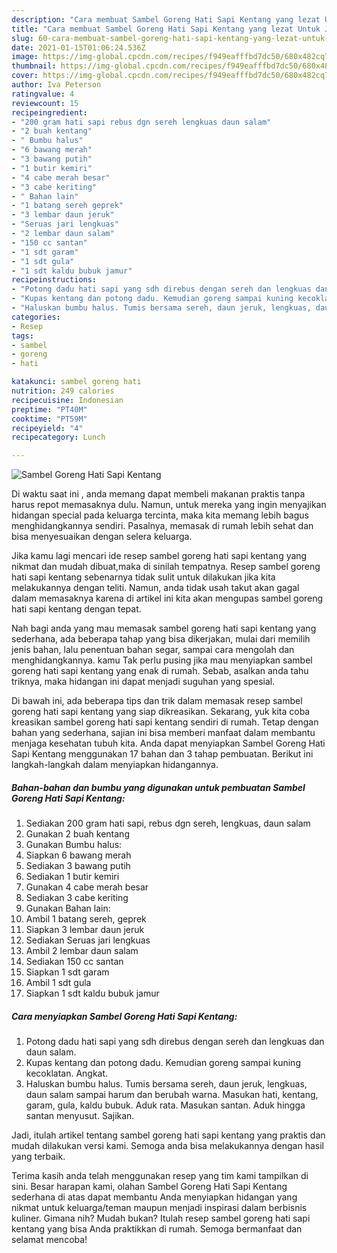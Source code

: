 ```yaml
---
description: "Cara membuat Sambel Goreng Hati Sapi Kentang yang lezat Untuk Jualan"
title: "Cara membuat Sambel Goreng Hati Sapi Kentang yang lezat Untuk Jualan"
slug: 60-cara-membuat-sambel-goreng-hati-sapi-kentang-yang-lezat-untuk-jualan
date: 2021-01-15T01:06:24.536Z
image: https://img-global.cpcdn.com/recipes/f949eafffbd7dc50/680x482cq70/sambel-goreng-hati-sapi-kentang-foto-resep-utama.jpg
thumbnail: https://img-global.cpcdn.com/recipes/f949eafffbd7dc50/680x482cq70/sambel-goreng-hati-sapi-kentang-foto-resep-utama.jpg
cover: https://img-global.cpcdn.com/recipes/f949eafffbd7dc50/680x482cq70/sambel-goreng-hati-sapi-kentang-foto-resep-utama.jpg
author: Iva Peterson
ratingvalue: 4
reviewcount: 15
recipeingredient:
- "200 gram hati sapi rebus dgn sereh lengkuas daun salam"
- "2 buah kentang"
- " Bumbu halus"
- "6 bawang merah"
- "3 bawang putih"
- "1 butir kemiri"
- "4 cabe merah besar"
- "3 cabe keriting"
- " Bahan lain"
- "1 batang sereh geprek"
- "3 lembar daun jeruk"
- "Seruas jari lengkuas"
- "2 lembar daun salam"
- "150 cc santan"
- "1 sdt garam"
- "1 sdt gula"
- "1 sdt kaldu bubuk jamur"
recipeinstructions:
- "Potong dadu hati sapi yang sdh direbus dengan sereh dan lengkuas dan daun salam."
- "Kupas kentang dan potong dadu. Kemudian goreng sampai kuning kecoklatan. Angkat."
- "Haluskan bumbu halus. Tumis bersama sereh, daun jeruk, lengkuas, daun salam sampai harum dan berubah warna. Masukan hati, kentang, garam, gula, kaldu bubuk. Aduk rata. Masukan santan. Aduk hingga santan menyusut. Sajikan."
categories:
- Resep
tags:
- sambel
- goreng
- hati

katakunci: sambel goreng hati 
nutrition: 249 calories
recipecuisine: Indonesian
preptime: "PT40M"
cooktime: "PT59M"
recipeyield: "4"
recipecategory: Lunch

---
```



![Sambel Goreng Hati Sapi Kentang](https://img-global.cpcdn.com/recipes/f949eafffbd7dc50/680x482cq70/sambel-goreng-hati-sapi-kentang-foto-resep-utama.jpg)

Di waktu  saat ini , anda memang dapat membeli makanan praktis tanpa harus repot memasaknya dulu. Namun, untuk mereka yang ingin menyajikan hidangan special pada keluarga tercinta, maka kita memang lebih bagus menghidangkannya sendiri. Pasalnya, memasak di rumah lebih sehat dan bisa menyesuaikan dengan selera keluarga.

Jika kamu lagi mencari ide resep sambel goreng hati sapi kentang yang nikmat dan mudah dibuat,maka di sinilah tempatnya. Resep sambel goreng hati sapi kentang  sebenarnya tidak sulit untuk dilakukan jika kita melakukannya dengan teliti. Namun, anda tidak usah takut akan gagal dalam memasaknya 
karena di artikel ini kita akan mengupas sambel goreng hati sapi kentang dengan tepat.  



Nah bagi anda yang mau memasak sambel goreng hati sapi kentang yang sederhana, ada beberapa tahap yang bisa dikerjakan, mulai dari memilih jenis bahan, lalu penentuan bahan segar, sampai cara mengolah dan menghidangkannya. kamu Tak perlu pusing jika mau menyiapkan sambel goreng hati sapi kentang yang enak di rumah. Sebab, asalkan anda  tahu triknya, maka hidangan ini dapat menjadi suguhan yang spesial.

Di bawah ini, ada beberapa tips dan trik dalam memasak resep sambel goreng hati sapi kentang yang siap dikreasikan. Sekarang, yuk kita coba kreasikan sambel goreng hati sapi kentang sendiri di rumah. Tetap dengan bahan yang sederhana, sajian ini bisa memberi manfaat dalam membantu menjaga kesehatan tubuh kita. Anda dapat menyiapkan Sambel Goreng Hati Sapi Kentang menggunakan 17 bahan dan 3 tahap pembuatan. Berikut ini langkah-langkah dalam menyiapkan hidangannya.

<!--inarticleads1-->

##### Bahan-bahan dan bumbu yang digunakan untuk pembuatan Sambel Goreng Hati Sapi Kentang:

1. Sediakan 200 gram hati sapi, rebus dgn sereh, lengkuas, daun salam
1. Gunakan 2 buah kentang
1. Gunakan  Bumbu halus:
1. Siapkan 6 bawang merah
1. Sediakan 3 bawang putih
1. Sediakan 1 butir kemiri
1. Gunakan 4 cabe merah besar
1. Sediakan 3 cabe keriting
1. Gunakan  Bahan lain:
1. Ambil 1 batang sereh, geprek
1. Siapkan 3 lembar daun jeruk
1. Sediakan Seruas jari lengkuas
1. Ambil 2 lembar daun salam
1. Sediakan 150 cc santan
1. Siapkan 1 sdt garam
1. Ambil 1 sdt gula
1. Siapkan 1 sdt kaldu bubuk jamur




<!--inarticleads2-->

##### Cara menyiapkan Sambel Goreng Hati Sapi Kentang:

1. Potong dadu hati sapi yang sdh direbus dengan sereh dan lengkuas dan daun salam.
1. Kupas kentang dan potong dadu. Kemudian goreng sampai kuning kecoklatan. Angkat.
1. Haluskan bumbu halus. Tumis bersama sereh, daun jeruk, lengkuas, daun salam sampai harum dan berubah warna. Masukan hati, kentang, garam, gula, kaldu bubuk. Aduk rata. Masukan santan. Aduk hingga santan menyusut. Sajikan.




Jadi, itulah artikel tentang  sambel goreng hati sapi kentang  yang praktis dan mudah dilakukan versi kami. Semoga anda bisa melakukannya dengan hasil yang terbaik. 

Terima kasih anda telah menggunakan resep yang tim kami tampilkan di sini. Besar harapan kami, olahan  Sambel Goreng Hati Sapi Kentang sederhana di atas dapat membantu Anda menyiapkan hidangan yang nikmat untuk keluarga/teman maupun menjadi inspirasi dalam berbisnis kuliner. Gimana nih? Mudah bukan? Itulah resep sambel goreng hati sapi kentang yang bisa Anda praktikkan di rumah. Semoga bermanfaat dan selamat mencoba!

